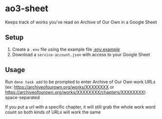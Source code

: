 # ao3-sheet

Keeps track of works you've read on Archive of Our Own in a Google Sheet

## Setup

1. Create a `.env` file using the example file [.env.example](.env.example)
2. Download a `service-account.json` with access to your Google Sheet

## Usage

Run `deno task add` to be prompted to enter Archive of Our Own work URLs (ex: https://archiveofourown.org/works/XXXXXXXX or https://archiveofourown.org/works/XXXXXXXX/chapters/XXXXXXXX) space-separated

If you put a url with a specific chapter, it will still grab the whole work word count so both kinds of URLs will work the same
